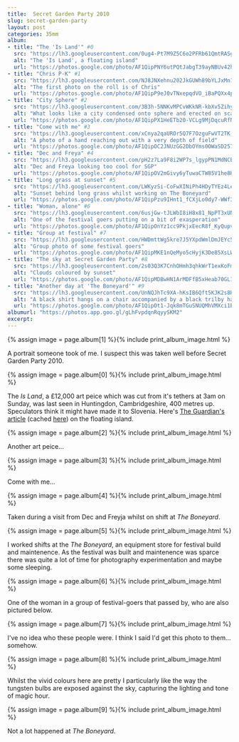 ```yaml
---
title: 	Secret Garden Party 2010
slug: secret-garden-party
layout:	post
categories: 35mm
album:
- title: "The 'Is Land'" #0
  src: "https://lh3.googleusercontent.com/0ug4-Pt7M9Z5C6o2PFRb61QmtRASgBh1SSfNytUB0MRnrh1v0YbgIs6iQNhcENkroiDUDz3QQPzUWx9lLCFtM4Hv5gi2Bq3JRf1_TZ8C_fih-ZJu7Xtlcf1l_TkMJlLGZmaCMLQ7bV-Qj9OyWzZVEHMzme4yB7W7R1T74eHJwBMwHzIMgk5TEOeddSUbNFvTqlC8PM_dwM5qv2HqXSJfp0F9L0H2BHfrBAeVaF-_Y18dM43Pz-zzuBUW-5zp09-sEIj0_OkRFJ1DMT8VtvDbZWebyC0V0OXw0xQ8uGDn6Y0Rw6NPfZtJdLgIc1LLJxxdzHSJ-tWNLTb4iIz2ctM71mWxPgN04KJnouaUQ1EN9BOqVqIrX8-eRmFLSBTeMLkOjDZPbJr14Ar84hnY2IR4eJj3dFyeTCdziuLlK4sghHA20N8qpnJpLFXzmBJWm--1ah7OBKT_7O87IKuKMXspshrceqj5HxsPfOLE226Qhz2S-3vwXSuPWSvzSljTfBXjmeWOPku61laqGq4pvZVE_JrjVuRg4KDOx-oN_iXisoLCI8MBio_CZoY6tLWEEmNEdkjE7wXWWlCFH8BUtdetmXfmh6p7MqBPH-icbFxSbg"
  alt: "The 'Is Land', a floating island"
  url: "https://photos.google.com/photo/AF1QipPNY6utPQtJabgT39ayNBUv42hEdZxqPa_F9nXm"
- title: "Chris P-K" #1
  src: "https://lh3.googleusercontent.com/NJ8JNXehnu202JkGUWh89bYLJxMn1jqt60Ks1jkPBswVfY02bfGP8nnUlyEcq3z9MUmcIl-PRE5GTbTIYOiLzKyZbQjvr-72Yp6VPvIRN_9m_8cohWJft8jN4ma7_hidQznKzjeixPar4ojZSPctLppyAvjl6py4DSnteFluDGkBD6qBdjXxUoCcVZ_LNNiI1HYMwhFSVATPIf_RI9Qtr2Jh7ZJYhZWvPx1G9r6LZvbfwS_5MGDVsgs7J2Ptp3BtzqKutb58_rc4bfQsrXcXuNV-0hobsubmlRM6iloYLqPz98pgrP06PI0tCXpe27ckczcVUG-i4JMwURAHu7MN9rE7DXHRkzHoinR1AyHEU4a9MZo1j3MzU7eg9Wzo34GstYWTG93df9WNCk7bKD-H1aTBSLDRQH5UbttoHoeKP-VO0dLUufqA5mkmjumM7e6qod2BWc_cPHF_imadzUlKgZsAx83gyg7roznYTSPyx60eh4XohitSI24se3kfjZYSx7WOTYKpybRQFKdPNdGOZ0HJshLH3oe-uMHRedRFcmsM_vmmP5_gHamnpCk1fDBA0KHeAW3-eolYry9CUgnPfcXgL99XxyUMnxdwnGZdbA"
  alt: "The first photo on the roll is of Chris"
  url: "https://photos.google.com/photo/AF1QipP9eJ0vTNxepqdVO_iBaPQXx4pGv7z88WKVPJ0S"
- title: "City Sphere" #2
  src: "https://lh3.googleusercontent.com/3B3h-5NNKvMPCvWKkNR-kbXv5ZihyIfKjIQR4ujYv4jS6Tc95ytqfhFH9KAjQ1QuiiqBhw8IhTB80-DsNWD6dKE4BDvTsJOGTPxqGGkqPhV_TzlAp6AZ-XCU2N5h0vk5LQuIPN8cHTtjzwS1IoJ3EfTcRbGvqVKvy9c7kFvV-AQJ0LSk3at6ICeNUzxlfyeSPh1WnlV65kZS38gWixB4CJ02qSDVlgfE8IC0Oq9ge7AdvrkY_bE-FeVWKUdAmDO1k6Z6RxmEbddRHBRyKGnT1SYPTbzHbSZ3T-ZfEttkLPb2xsa9Yh_EyYwlgdlOm2S0OmgFDCNsobo_i2HDKygaZ0pDlp9zD_DzovZ6zlyfFncdGOnjwOfADcD3gKQmgqUUsBCTe4wo1Hmjujj5i6mh5iEGPtKb-79ulJa_eBCxsR-m5ehgl-1CDssEZNrz2Ya1xU9SHXjbdVYEJuE7Cmqee6NBhAw3VK7ZD6mi1tkupnY2kIxWEyJA3g3pF6jXEnE9wUAl3eOSCkIw-RvnRyHWbfyezzOyhLaGbosgCqieKFyqrDTVmKQH0RAj9XBrmfma_g3wZmoOh2fzzabZt3hyCxqlVghM-F8wKcgJ9qfJCg"
  alt: "What looks like a city condensed onto sphere and erected on scaffolding"
  url: "https://photos.google.com/photo/AF1QipPX1HeETb20-VCLg9MjDqcuRfNG1pEUyebeASEh"
- title: "Come with me" #3
  src: "https://lh3.googleusercontent.com/xCnya2qaUROr5Q7F7OzguFwVT2TK-6Y30Kl4mD_z6dYJARpEKJL_nSzoBX4mDzWh8Kg2fIBLNlaCtTDXGyof4wJmoXr-6C4iligsoy9H7ap0wecmBU8CoZqns3eDLO0W1dwpl6wvcnGnEqTfnIGnzSS1sucHP4r2zys6OWVLfMwO9Op6HOlJilxYZ7oj8S5iql9mMGFjXcrQF0etBw6NFFHCCTpIE0p8gMDxShf_2yGedy7YE5eclGKrIamlcgP8RIXVek32Re9MFyEBU7r_IpX6nRY-gVtwlrR5IVK4eYRYprj4Vum_pHWpsAVpo8c2QorTLgOzXSbgU7RaFjPs74n0lcwoZnw-pBPk6ydSL-V3PpVSifMGF6yuc1--yHH81Auy5S9ZTtTgBdR48c1ePpZDuRRmvQMFVaKbgNPPDyZPMf0F4VWRyJWauQMplEA2HTm7TPyozKIzYL_hFaJbG2WoWR2rBw0bDHTcEOGJoomZCU5C8aYmO0wB2DSuIOBxBb52XkOARmS70ft0jDlDpnYaDRHcEPBwpxol1PIDsUc7dTHs_U52c0VT4MF1BWYenCJw_gZDiqyNUV7HeB6_uE_fKAholsZKIL0zeM0s5w"
  alt: "A photo of a hand reaching out with a very depth of field"
  url: "https://photos.google.com/photo/AF1QipOC2JNUzGG2DbOYms0OWaSD257g3lsgM1xHDcSj"
- title: "Dec and Freya" #4
  src: "https://lh3.googleusercontent.com/pH2z7La9F8i2WP7s_lgypPN1MdNCBf7J_q3YKjTpDQEFwb2PTFfaU0fTjmv7C4UfdDHnm5Zx54DDRwQRK20u7gT1ZTlyeDe6oG_qrBB1k0aIHoIUVyqPAAmRzfe4VMdCpsG9KRhigqea6Gmj0euuXtNl_4Ze2ClPkCJnCWvU_xe3ipCOYjsaoSbJsEMmcqoircHolcqC1Uiq1S5clO_ok5VUDsW6LaZ_yLpOj5L6LFKPKPV_dN3OWjQY72R57QemPY-jV1HFwQBsS-_fVshMjRECzuvC4S7_gsfNwlRhLoHi3orwe-d19sPxcQDgP5zRE1Qfy3N5X2J9ThWPQ7kLrCG4kcjO3wrDwRqmEsY2tEyNwuHcRC7AHrLFmE7Y79xlEObRyKe5GI9A97FCX0uQXCKOoQ5rvOHk5at2nQdI04-jjbXgkbkoBhPwsSuwJXj3MgLaDpgudxUGKVRAgWBGtEKDZMIjQ3G7_j5WzFM1Q-8WMer-6j-vFGyCAGwf_n4jSeKjqV-LuXZV7IUUp_72MGzSJyyH_FX9CArN512nl3KVs6iJGNbKGEEs1o_6E0rotQy5REW2SEq_Pk2bBDjkxTSvhKBaXFOhObS3AW6hFA"
  alt: "Dec and Freya looking too cool for SGP"
  url: "https://photos.google.com/photo/AF1QipOV2mGivy6yTuwaCTW85V1he8HGhfP2ulyIVVj2"
- title: "Long grass at sunset" #5
  src: "https://lh3.googleusercontent.com/LWKyzSi-CoFwXINiPh4HDyTYEz4LeA-_Oh66DyNoDjm_RgNSHm1yOgNzcGNYHhJZ4_Lwo2CwiggweJUAjWPcuJf18Ie0la1x98TTKDVl11RugjBJBRlvPOV398E7ZXzNT5Lg6MEvW1ChB-eEJ6lRZoEpRjsnwMOA9VIgt1U5Oe0B921m47ycCxF5nFU7IUYLMo8ihf40UyNDPQe0bCV7pKyhCcofsL0ym1rJxlY_mcc0gZes9BMZNweoLNMhAZlfwigSxdMq4Yb-m7DVtvVwbqa2wWWaklV40nL0NbBMs2x-3GUAU1GjhZZMVuARIXL3ksBMrJWUESN0HsBUELQrKs3oQ6NoHQENX0IDemiNL5EMJ1toHPVETtMDXjtOOPBBziIm9CYwhW_PyX2I71qcDWEtPLbNNmWkLnGEo1IGDA1tQdSCRjgna0nvvHi-kmfbmbVr67N58jRdA5Ov5U08kjz79lk-RkC_asnKDcMJpaRI99KEO9jKiHesm7zSsTz0QhYTMB9ZKhOKNSTNF9NqCvyz0Y9sM0x_D2zFB3s00f0csecUlbavmwWsOIcd0oPA8ODkv9MKsI29FS30Tz1gWZ6pJxuZyV5IUoG1gwjG5Q"
  alt: "Sunset behind long grass whilst working on The Boneyard"
  url: "https://photos.google.com/photo/AF1QipPzu9IHnt1_fCXjLo0dy7-WWf3WOPGI1Nybvrl2"
- title: "Woman, alone" #6
  src: "https://lh3.googleusercontent.com/6usjGw-tJLWbI8iH8x81_NpPT3xUNk5nj-ClkeyIfxYEvj_wsLHA_ToMD-IP7Ye54WEhRRi6gEfOornLY70w892M1mjEnm9LQLaN7Z8iVuNNDfCcCEL3KLDH6N4_TVZQ58gQ1lLrUvjDIDtvtTJj7Utbx2tbdRzBxz6f5lKp7YaSHB8dthnw-O4ftDnpBqZ7FjWLmyqhpulbpcz-lfhma9_9UMUMOqwhfG6frDzhEfMtY6vbxtxR110kH2p_w8b9V5tUVR0MJ7UMCHhKyLe1IcMUpJcLsyGBDPtJFY10Uavgrza2eQCJ6c0NH_jcoANu-gDqRcTWGrjM3PtYFmCe6xwiejksX5zCWaDlz8pMXXItLv6Vha06jF7_R9WGi24YQe5QW9lgCcpSVA8zs_-xmIC6XSqi-pxrSdtvB6opki2iSsYmBY6_XAOlMRjMN5A2iDIlBOma6GBZ62x0nPsnevympDfUoOx7cMQ3v8t5LaIAw06XfnFB0No0u609822ddW2qvYujuppWalOmf0NcDbAJN5dpopdJSkeXuaGwrXaOnwnsAYGnRw8IGGsmXQyWdrOCgyluYG_6Y0PKN7DD8g5ih6VhLhHB73hqlFzpWQ"
  alt: "One of the festival goers putting on a bit of exasperation"
  url: "https://photos.google.com/photo/AF1QipOnYz1cc9PkjxEecR8f_KyQupvg7b4ZPO7wAeqY"
- title: "Group at festival" #7
  src: "https://lh3.googleusercontent.com/HWDmttWg5kre7J5YXpdWmlDmJEYc58l6OKnKGk423rPQlQqMSr08-bQUmc3DrYG_hMnLo9I-EC6VnpMhyPCmlLQZOGixQKpUqep2urpMU_o0Tg7b4qPDu8uTZ83GGsqQ9mgxaO4yFXRBpoz4-GiPflzRGt_MIDYVivk89k73OHXJ00cYD9n3xks_uDri8wNkxbeX-yQ8PbYWVit2sBAC_NnOVuyw4KbY66nIp_UoewEZ5Gc_h_dvF6yyEgdcWVe7jgyk8aWxZxvTUNUfpZmcq8Ry_Zqh6vBi7ZNJrgOSprSkPkdyDx3IVcrdxtnUMXLY7BDmTt214PQMAoOg5dz9L9AIs4JFNFRSFLfT_x58A4INsc8NfNrS84odiNRPQN_Zd140_Shvrh_Pn67xf_z4ItpxigTdsZpfdYLX9GIHvunqpCnsRE8we5FodTgMEjZTr1OnDP3yDY7-HwMAnHAs35C72nIL3bvKqBiSwNY2bV87yqV7X0HB-f_5ALLC0Q94LaIrSZe2IekS6UXM6hVvZiloKUJL9B9Na11CHf-pkFCJOyX8sjXd-D-OYeWo9aK_cG92xoq_4y-UIpylqR1I0_WbUE65VaDHtyMXxEDWfw"
  alt: "Group photo of some festival goers"
  url: "https://photos.google.com/photo/AF1QipMKE1nQeMyo5cHyjK3De85XsLWRwWXhile4qDxj"
- title: "The sky at Secret Garden Party" #8
  src: "https://lh3.googleusercontent.com/2s03Q3K7CnhOHmh3qhkWrT1exKoFmNX5-1Cw9K_gJLckJtNJKs_y3jMTJnxMCRMfzz40Bpnbw0iqScaFtzSXHyvVJcd2GQT1RJZWZQYoBM5NNenbFmaYQ_5dTx4qJ-m0yuk0hueEI5icxn1sGHi7zAao8QHYl86gY-WcodAdbKdfdhoijehI_BieV75X2wUWj_-FTbzgMFD4fMXbfDvydQmXbYTzr7G5WMTJD2BVLPmgzsd63j-8o9LeVIe6H-Fl-lv8dMyR69uCjxP_367rAVFRCO_S8aHJKr5gXWrNJDVXuUDYmaAgopoabudl8vn8Z8lHWUc20bXm-EwWrvMI9qOObjWcCoVl69fijv8EmNhyH_BfmAH7sdIbYOUvwPSu_rN1T12UvHRkl9J3W6-Zj_onHdYd6YO8O57Bva9064k1VBJkYe7ShStqqK_aVO6l-B2IkrggLlIYVv_vb64tm55nEIWW7WC4yAp8m1QeYnqHphPLWi-Be0h5WK7n4S7ZZt2ikXiVfRwDEQu20Y8CpTwO_80-hKLGEq8MFk45tMK-AloU535OJjZD_uPKaHwaEoZSY8IfL1-c0t5n9TPy0Y_p0ZAHYAth5B0C_lXlSw"
  alt: "Clouds coloured by sunset"
  url: "https://photos.google.com/photo/AF1QipMDBwHN1ArMDFfB5xHeab70GL1-WQ1igZe9efM6"
- title: "Another day at 'The Boneyard'" #9
  src: "https://lh3.googleusercontent.com/UnNQJhTc9XA-hKsIB6Qft5KJK2s8HdZJQdjBkMbmyswVhvxAVoAcQ-7XH4G1KXMmcbjmCPNEOMzxNfihot4t0tbbIpbjDF9FUZHbo6XMQ-FNIfLkcMjvQQtkaVCNhqURK4sy2Rc6Q9TbNskR_tDfoz0-i95A7SRcksAPhHK473DZp64wqJjfFOkZJaXM3zpiePvYi_mSguUhio2fLdCPJDtHtfTAQx4b_41kubPy6UVgVVoCBu6exyz2oW_EbKhBlAfsu-nOBTNNyDfnO2Orv5a_FTOH7zDEwVLIoJZLRRVTXVpv41zoPz9JpSPVPSxJopylCPSzmRCYCQVl9pLROYQUeGnVpjIARX0EDGNXHEhDjTaoqSMzr9gaqojkvfinsOGVPj199tCLpWBEwZqlx1dWmVJM1-l5Xz4dTiKruusk3jIyfZpwK4MQJfSvRcW2Iy0FhEM4MP7pOB5lhXeqQU73YeyApkuVLB-qcWvVuIMFyFa_XkwwkNsskCBfBkaE9Iglph3k9uGFrZi94KCDn9KqEsN8Go1awLzBpMYAqMC29KeCR2u3U42GrN60C6vB4y10ywV2dl1cNzYZYIF7AoTUyMLgfCcaDda0vrLvKA"
  alt: "A black shirt hangs on a chair accompanied by a black trilby hat."
  url: "https://photos.google.com/photo/AF1QipOt1-Jqk8mTGuSNUQMhVMXci1ERhFul_FlOjfKu"
albumurl: "https://photos.app.goo.gl/gLhFvpdqnRqyySKM2"
excerpt: 
---
```

{% assign image = page.album[1] %}{% include print_album_image.html %}

A portrait someone took of me. I suspect this was taken well before Secret Garden Party 2010.


{% assign image = page.album[0] %}{% include print_album_image.html %}

The *Is Land*, a £12,000 art peice which was cut from it's tethers at 3am on Sunday, was last seen in Huntingdon, Cambridgeshire, 400 metres up. Speculators think it might have made it to Slovenia. Here's [The Guardian's article][] (cached [here][cached Guardian article]) on the floating island.

[The Guardian's article]: https://www.theguardian.com/artanddesign/2011/aug/02/missing-inflatable-island-secret-garden "One of our islands is missing"
[cached Guardian article]: http://webcache.googleusercontent.com/search?q=cache:https://www.theguardian.com/artanddesign/2011/aug/02/missing-inflatable-island-secret-garden "One of our islands is missing"


{% assign image = page.album[2] %}{% include print_album_image.html %}

Another art peice...

{% assign image = page.album[3] %}{% include print_album_image.html %}

Come with me...

{% assign image = page.album[4] %}{% include print_album_image.html %}

Taken during a visit from Dec and Freyja whilst on shift at *The Boneyard*.

{% assign image = page.album[5] %}{% include print_album_image.html %}

I worked shifts at the *The Boneyard*, an equipment store for festival build and maintenence. As the festival was built and maintenence was sparce there was quite a lot of time for photography experimentation and maybe some sleeping.

{% assign image = page.album[6] %}{% include print_album_image.html %}

One of the woman in a group of festival-goers that passed by, who are also pictured below.

{% assign image = page.album[7] %}{% include print_album_image.html %}

I've no idea who these people were. I think I said I'd get this photo to them... somehow.

{% assign image = page.album[8] %}{% include print_album_image.html %}

Whilst the vivid colours here are pretty I particularly like the way the tungsten bulbs are exposed against the sky, capturing the lighting and tone of magic hour.

{% assign image = page.album[9] %}{% include print_album_image.html %}

Not a lot happened at *The Boneyard*.
